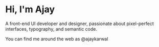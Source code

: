 # Hi, I'm Ajay

A front-end UI developer and designer, passionate about pixel-perfect interfaces, typography, and semantic code.

You can find me around the web as @ajaykarwal